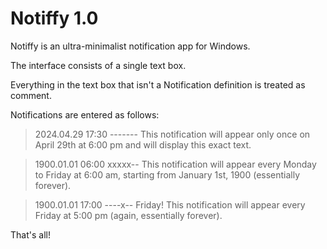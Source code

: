 # Notiffy 1.0

Notiffy is an ultra-minimalist notification app for Windows.

The interface consists of a single text box.

Everything in the text box that isn't a Notification definition is treated as comment.

Notifications are entered as follows:

> 2024.04.29 17:30 ------- This notification will appear only once on April 29th at 6:00 pm and will display this exact text.

> 1900.01.01 06:00 xxxxx-- This notification will appear every Monday to Friday at 6:00 am, starting from January 1st, 1900 (essentially forever).

> 1900.01.01 17:00 ----x-- Friday! This notification will appear every Friday at 5:00 pm (again, essentially forever).

That's all!
